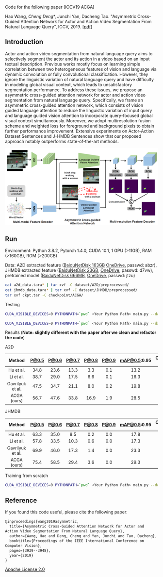 Code for the following paper (ICCV19 ACGA)

Hao Wang, *Cheng Deng**, Junchi Yan, Dacheng Tao. 
"Asymmetric Cross-Guided Attention Network for Actor and Action Video Segmentation From Natural Language Query", 
ICCV, 2019. [[pdf](upload/acga.pdf)]

## Introduction
Actor and action video segmentation from natural language query aims to selectively segment the actor and its
action in a video based on an input textual description. Previous works mostly focus on learning simple correlation between
two heterogeneous features of vision and language via dynamic convolution or fully convolutional classification.
However, they ignore the linguistic variation of natural language query and have difficulty in modeling global
visual context, which leads to unsatisfactory segmentation performance. To address these issues, we propose an asymmetric
cross-guided attention network for actor and action video segmentation from natural language query. Specifically,
we frame an asymmetric cross-guided attention network, which consists of vision guided language attention to
reduce the linguistic variation of input query and language guided vision attention to incorporate query-focused global
visual context simultaneously. Moreover, we adopt multiresolution fusion scheme and weighted loss for foreground
and background pixels to obtain further performance improvement. Extensive experiments on Actor-Action Dataset
Sentences and J-HMDB Sentences show that our proposed approach notably outperforms state-of-the-art methods.

![image](upload/framework.png)  

## Run
Environment: Python 3.8.2, Pytorch 1.4.0, CUDA 10.1, 1 GPU (>11GB), RAM (>160GB), ROM (>200GB)

Data: A2D extracted feature ([BaiduNetDisk 163GB](https://pan.baidu.com/s/1WNfPp7t7YAO5MnSnaABTPQ) [OneDrive](https://stuxidianeducn-my.sharepoint.com/:u:/g/personal/hwang_3_stu_xidian_edu_cn/EYfzTsHZnW9Gun6XVIjwHowB-PMACTBeDtVSN8SiXmI0pQ?e=shHvl8), passwd: abzr), JHMDB extracted feature ([BaiduNetDisk 23GB](https://pan.baidu.com/s/1C6_iXsKLcd-Fpa3-ZtZ9gg), [OneDrive](https://stuxidianeducn-my.sharepoint.com/:u:/g/personal/hwang_3_stu_xidian_edu_cn/EYFF4dO7XqFPu_DGQgM7s_wB8-_evmkgqLYHNxvAsjjmCA?e=DGC4iu), passwd: d7vw),
 pretrained model ([BaiduNetDisk 666MB](https://pan.baidu.com/s/1rVMa3KxQapSR34sScgUEkg), [OneDrive](https://stuxidianeducn-my.sharepoint.com/:u:/g/personal/hwang_3_stu_xidian_edu_cn/ESxq4fMVUOtGoTAXp_RoYBQBgdNYicTyqH_M6MsNkFLtNQ?e=gR0FXd), passwd: jtzu)
```bash
cat a2d_data.tara* | tar xvf -C dataset/A2D/preprocessed/
cat jhmdb_data.tara* | tar xvf -C dataset/JHMDB/preprocessed/
tar xvf ckpt.tar -C checkpoint/ACGA/
```

Testing
```bash
CUDA_VISIBLE_DEVICES=0 PYTHONPATH=`pwd` <Your Python Path> main.py --dataset A2D --testing
```
```bash
CUDA_VISIBLE_DEVICES=0 PYTHONPATH=`pwd` <Your Python Path> main.py --dataset JHMDB --testing
```
Results (**Note: slightly different with the paper after we clean and refactor the code**)

A2D

|    Method    |    P@0.5    |    P@0.6    |    P@0.7    |    P@0.8    |    P@0.9    |    mAP@0.5:0.95    |    Overall IoU    |    Mean IoU    |
|:-----------:|:-----------:|:-----------:|:-----------:|:-----------:|:-----------:|:-----------:|:-----------:|:-----------:|
| Hu et al.  |   34.8     |    23.6     |     13.3    |      3.3    |      0.1    |      13.2    |     47.4    |     35.0   |
| Li et al.  |   38.7     |    29.0     |     17.5    |      6.6    |      0.1    |      16.3    |     51.5    |     35.4   |
| Gavrilyuk et al.|   47.5     |    34.7     |     21.1    |      8.0    |      0.2    |      19.8    |     53.6    |     42.1   |
| ACGA (ours)  |   56.7     |    47.6     |     33.8    |      16.9    |      1.9    |      28.5    |     61.3    |     49.8   |


JHMDB

|    Method    |    P@0.5    |    P@0.6    |    P@0.7    |    P@0.8    |    P@0.9    |    mAP@0.5:0.95    |    Overall IoU    |    Mean IoU    |
|:-----------:|:-----------:|:-----------:|:-----------:|:-----------:|:-----------:|:-----------:|:-----------:|:-----------:|
| Hu et al.  |   63.3     |    35.0     |     8.5    |      0.2    |      0.0    |      17.8    |     54.6    |     52.8   |
| Li et al.  |   57.8     |    33.5     |     10.3    |      0.6    |      0.0    |      17.3    |     52.9    |     49.1  |
| Gavrilyuk et al.|   69.9     |    46.0     |     17.3    |      1.4    |      0.0    |      23.3    |     54.1    |     54.2   |
| ACGA (ours)  |   75.4     |    58.5     |     29.4    |      3.6    |      0.0    |      29.3    |     57.8    |     58.8   |



Training from scratch
```bash
CUDA_VISIBLE_DEVICES=0 PYTHONPATH=`pwd` <Your Python Path> main.py --dataset A2D
```


## Reference

If you found this code useful, please cite the following paper:

    @inproceedings{wang2019asymmetric,
      title={Asymmetric Cross-Guided Attention Network for Actor and Action Video Segmentation From Natural Language Query},
      author={Wang, Hao and Deng, Cheng and Yan, Junchi and Tao, Dacheng},
      booktitle={Proceedings of the IEEE International Conference on Computer Vision},
      pages={3939--3948},
      year={2019}
    }

[Apache License 2.0](http://www.apache.org/licenses/LICENSE-2.0)
